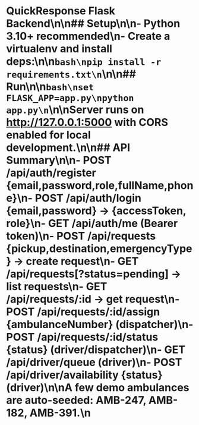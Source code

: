 # QuickResponse Flask Backend\n\n## Setup\n\n- Python 3.10+ recommended\n- Create a virtualenv and install deps:\n\n```bash\npip install -r requirements.txt\n```\n\n## Run\n\n```bash\nset FLASK_APP=app.py\npython app.py\n```\n\nServer runs on http://127.0.0.1:5000 with CORS enabled for local development.\n\n## API Summary\n\n- POST /api/auth/register {email,password,role,fullName,phone}\n- POST /api/auth/login {email,password} -> {accessToken, role}\n- GET /api/auth/me (Bearer token)\n- POST /api/requests {pickup,destination,emergencyType} -> create request\n- GET /api/requests[?status=pending] -> list requests\n- GET /api/requests/:id -> get request\n- POST /api/requests/:id/assign {ambulanceNumber} (dispatcher)\n- POST /api/requests/:id/status {status} (driver/dispatcher)\n- GET /api/driver/queue (driver)\n- POST /api/driver/availability {status} (driver)\n\nA few demo ambulances are auto-seeded: AMB-247, AMB-182, AMB-391.\n

